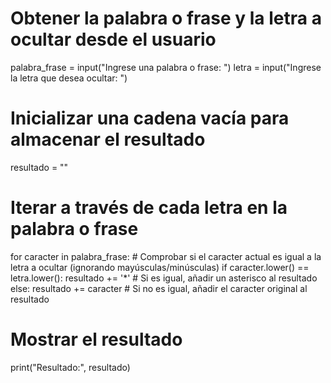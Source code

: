 # Obtener la palabra o frase y la letra a ocultar desde el usuario
palabra_frase = input("Ingrese una palabra o frase: ")
letra = input("Ingrese la letra que desea ocultar: ")

# Inicializar una cadena vacía para almacenar el resultado
resultado = ""

# Iterar a través de cada letra en la palabra o frase
for caracter in palabra_frase:
    # Comprobar si el caracter actual es igual a la letra a ocultar (ignorando mayúsculas/minúsculas)
    if caracter.lower() == letra.lower():
        resultado += '*'  # Si es igual, añadir un asterisco al resultado
    else:
        resultado += caracter  # Si no es igual, añadir el caracter original al resultado

# Mostrar el resultado
print("Resultado:", resultado)
